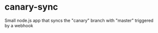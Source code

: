 # canary-sync
Small node.js app that syncs the "canary" branch with "master" triggered by a webhook
